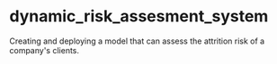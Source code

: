 # dynamic_risk_assesment_system
Creating and deploying a model that can assess the attrition risk of a company's clients.  
